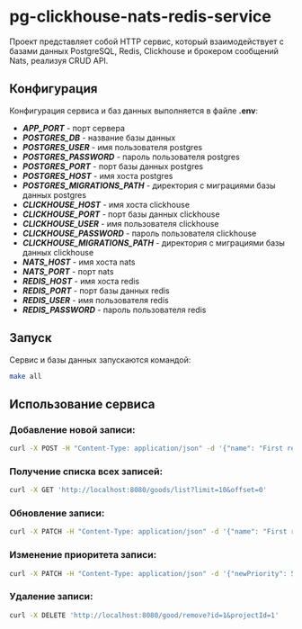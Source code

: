 # pg-clickhouse-nats-redis-service

Проект представляет собой HTTP сервис, который взаимодействует с базами данных PostgreSQL, Redis, Clickhouse и брокером сообщений Nats, реализуя CRUD API.

## Конфигурация

Конфигурация сервиса и баз данных выполняется в файле **.env**:

- ***APP_PORT*** - порт сервера
- ***POSTGRES_DB*** - название базы данных
- ***POSTGRES_USER*** - имя пользователя postgres
- ***POSTGRES_PASSWORD*** - пароль пользователя postgres
- ***POSTGRES_PORT*** - порт базы данных postgres
- ***POSTGRES_HOST*** - имя хоста postgres
- ***POSTGRES_MIGRATIONS_PATH*** - директория с миграциями базы данных postgres
- ***CLICKHOUSE_HOST*** - имя хоста clickhouse
- ***CLICKHOUSE_PORT*** - порт базы данных clickhouse
- ***CLICKHOUSE_USER*** - имя пользователя clickhouse
- ***CLICKHOUSE_PASSWORD*** - пароль пользователя clickhouse
- ***CLICKHOUSE_MIGRATIONS_PATH*** - директория с миграциями базы данных clickhouse
- ***NATS_HOST*** - имя хоста nats
- ***NATS_PORT*** - порт nats
- ***REDIS_HOST*** - имя хоста redis
- ***REDIS_PORT*** - порт базы данных redis
- ***REDIS_USER*** - имя пользователя redis
- ***REDIS_PASSWORD*** - пароль пользователя redis

## Запуск

Сервис и базы данных запускаются командой:
```bash
make all
```

## Использование сервиса

### Добавление новой записи:
```bash
curl -X POST -H "Content-Type: application/json" -d '{"name": "First record"}' 'http://localhost:8080/good/create?projectId=1'
```

### Получение списка всех записей:
```bash
curl -X GET 'http://localhost:8080/goods/list?limit=10&offset=0'
```

### Обновление записи:
```bash
curl -X PATCH -H "Content-Type: application/json" -d '{"name": "First record new name", "description": "First record new description"}' 'http://localhost:8080/good/update?id=1&projectId=1'
```

### Изменение приоритета записи:
```bash
curl -X PATCH -H "Content-Type: application/json" -d '{"newPriority": 5}' 'http://localhost:8080/good/reprioritize?id=1&projectId=1'
```

### Удаление записи:
```bash
curl -X DELETE 'http://localhost:8080/good/remove?id=1&projectId=1'
```
